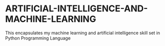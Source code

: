 # ARTIFICIAL-INTELLIGENCE-AND-MACHINE-LEARNING
This encapsulates my machine learning and artificial intelligence skill set in Python Programming Language
